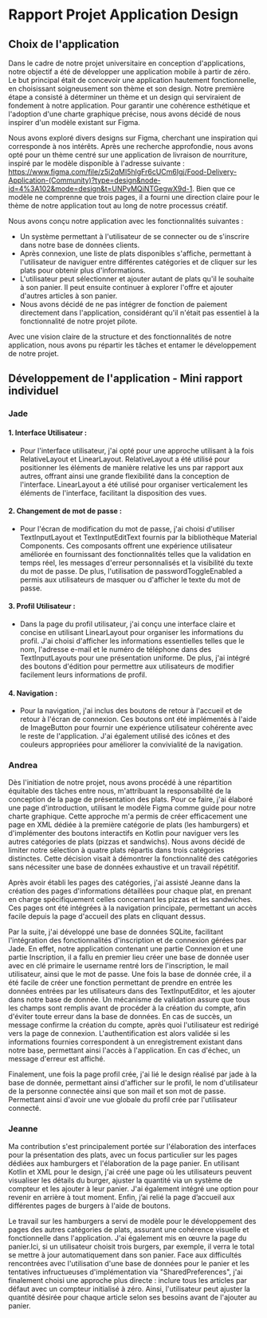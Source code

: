 # Rapport Projet Application Design

## Choix de l'application
Dans le cadre de notre projet universitaire en conception d'applications, notre objectif a été de développer une application mobile à partir de zéro. Le but principal était de concevoir une application hautement fonctionnelle, en choisissant soigneusement son thème et son design. Notre première étape a consisté à déterminer un thème et un design qui serviraient de fondement à notre application. Pour garantir une cohérence esthétique et l'adoption d'une charte graphique précise, nous avons décidé de nous inspirer d'un modèle existant sur Figma.

Nous avons exploré divers designs sur Figma, cherchant une inspiration qui corresponde à nos intérêts. Après une recherche approfondie, nous avons opté pour un thème centré sur une application de livraison de nourriture, inspiré par le modèle disponible à l'adresse suivante : https://www.figma.com/file/z5i2qMI5hlgFr6cUCm6Igj/Food-Delivery-Application-(Community)?type=design&node-id=4%3A102&mode=design&t=UNPyMQiNTGegwX9d-1. Bien que ce modèle ne comprenne que trois pages, il a fourni une direction claire pour le thème de notre application tout au long de notre processus créatif.

Nous avons conçu notre application avec les fonctionnalités suivantes :

* Un système permettant à l'utilisateur de se connecter ou de s'inscrire dans notre base de données clients.
* Après connexion, une liste de plats disponibles s'affiche, permettant à l'utilisateur de naviguer entre différentes catégories et de cliquer sur les plats pour obtenir plus d'informations.
* L'utilisateur peut sélectionner et ajouter autant de plats qu'il le souhaite à son panier. Il peut ensuite continuer à explorer l'offre et ajouter d'autres articles à son panier.
* Nous avons décidé de ne pas intégrer de fonction de paiement directement dans l'application, considérant qu'il n'était pas essentiel à la fonctionnalité de notre projet pilote.

Avec une vision claire de la structure et des fonctionnalités de notre application, nous avons pu répartir les tâches et entamer le développement de notre projet.

## Développement de l'application - Mini rapport individuel 
### Jade
#### 1. Interface Utilisateur :
* Pour l'interface utilisateur, j'ai opté pour une approche utilisant à la fois RelativeLayout et LinearLayout. RelativeLayout a été utilisé pour positionner les éléments de manière relative les uns par rapport aux autres, offrant ainsi une grande flexibilité dans la conception de l'interface. LinearLayout a été utilisé pour organiser verticalement les éléments de l'interface, facilitant la disposition des vues.

#### 2. Changement de mot de passe :
* Pour l'écran de modification du mot de passe, j'ai choisi d'utiliser TextInputLayout et TextInputEditText fournis par la bibliothèque Material Components. Ces composants offrent une expérience utilisateur améliorée en fournissant des fonctionnalités telles que la validation en temps réel, les messages d'erreur personnalisés et la visibilité du texte du mot de passe. De plus, l'utilisation de passwordToggleEnabled a permis aux utilisateurs de masquer ou d'afficher le texte du mot de passe.

#### 3. Profil Utilisateur :
* Dans la page du profil utilisateur, j'ai conçu une interface claire et concise en utilisant LinearLayout pour organiser les informations du profil. J'ai choisi d'afficher les informations essentielles telles que le nom, l'adresse e-mail et le numéro de téléphone dans des TextInputLayouts pour une présentation uniforme. De plus, j'ai intégré des boutons d'édition pour permettre aux utilisateurs de modifier facilement leurs informations de profil.

#### 4. Navigation :
* Pour la navigation, j'ai inclus des boutons de retour à l'accueil et de retour à l'écran de connexion. Ces boutons ont été implémentés à l'aide de ImageButton pour fournir une expérience utilisateur cohérente avec le reste de l'application. J'ai également utilisé des icônes et des couleurs appropriées pour améliorer la convivialité de la navigation.



### Andrea
Dès l'initiation de notre projet, nous avons procédé à une répartition équitable des tâches entre nous, m'attribuant la responsabilité de la conception de la page de présentation des plats. Pour ce faire, j'ai élaboré une page d'introduction, utilisant le modèle Figma comme guide pour notre charte graphique. Cette approche m'a permis de créer efficacement une page en XML dédiée à la première catégorie de plats (les hamburgers) et d'implémenter des boutons interactifs en Kotlin pour naviguer vers les autres catégories de plats (pizzas et sandwichs). Nous avons décidé de limiter notre sélection à quatre plats répartis dans trois catégories distinctes. Cette décision visait à démontrer la fonctionnalité des catégories sans nécessiter une base de données exhaustive et un travail répétitif.

Après avoir établi les pages des catégories, j'ai assisté Jeanne dans la création des pages d'informations détaillées pour chaque plat, en prenant en charge spécifiquement celles concernant les pizzas et les sandwiches. Ces pages ont été intégrées à la navigation principale, permettant un accès facile depuis la page d'accueil des plats en cliquant dessus. 



Par la suite, j'ai développé une base de données SQLite, facilitant l'intégration des fonctionnalités d'inscription et de connexion gérées par Jade.  En effet, notre application contenant une partie Connexion et une partie Inscription, il a fallu en premier lieu créer une base de donnée user avec en clé primaire le username rentré lors de l'inscription, le mail utilisateur, ainsi que le mot de passe. Une fois la base de donnée crée, il a été facile de créer une fonction permettant de prendre en entrée les données entrées par les utilisateurs dans des TextInputEditor, et les ajouter dans notre base de donnée. Un mécanisme de validation assure que tous les champs sont remplis avant de procéder à la création du compte, afin d'éviter toute erreur dans la base de données. En cas de succès, un message confirme la création du compte, après quoi l'utilisateur est redirigé vers la page de connexion. L'authentification est alors validée si les informations fournies correspondent à un enregistrement existant dans notre base, permettant ainsi l'accès à l'application. En cas d'échec, un message d'erreur est affiché.

Finalement, une fois la page profil crée, j'ai lié le design réalisé par jade à la base de donnée, permettant ainsi d'afficher sur le profil, le nom d'utilisateur de la personne connectée ainsi que son mail et son mot de passe. Permettant ainsi d'avoir une vue globale du profil crée par l'utilisateur connecté. 

### Jeanne
Ma contribution s'est principalement portée sur l'élaboration des interfaces pour la présentation des plats, avec un focus particulier sur les pages dédiées aux hamburgers et l'élaboration de la page panier. En utilisant Kotlin et XML pour le design, j'ai créé une page où les utilisateurs peuvent visualiser les détails du burger, ajuster la quantité via un système de compteur et les ajouter à leur panier. J'ai également intégré une option pour revenir en arrière à tout moment. Enfin, j’ai relié la page d’accueil aux différentes pages de burgers à l'aide de boutons.

Le travail sur les hamburgers a servi de modèle pour le développement des pages des autres catégories de plats, assurant une cohérence visuelle et fonctionnelle dans l'application. J'ai également mis en œuvre la page du panier.Ici, si un utilisateur choisit trois burgers, par exemple, il verra le total se mettre à jour automatiquement dans son panier. Face aux difficultés rencontrées avec l'utilisation d'une base de données pour le panier et les tentatives infructueuses d'implémentation via "SharedPreferences", j'ai finalement choisi une approche plus directe : inclure tous les articles par défaut avec un compteur initialisé à zéro. Ainsi, l'utilisateur peut ajuster la quantité désirée pour chaque article selon ses besoins avant de l'ajouter au panier.











